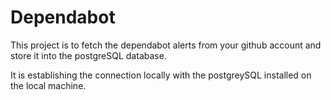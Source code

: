 # Dependabot

This project is to fetch the dependabot alerts from your github account and store it into the postgreSQL database.

It is establishing the connection locally with the postgreySQL installed on the local machine.
